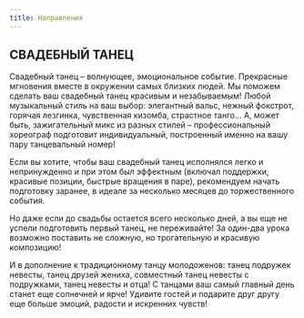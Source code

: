 ```yaml
---
title: Направления
---
```


## СВАДЕБНЫЙ ТАНЕЦ  

Свадебный танец – волнующее, эмоциональное событие. Прекрасные мгновения вместе в окружении самых близких людей. Мы поможем сделать ваш свадебный танец красивым и незабываемым! Любой музыкальный стиль на ваш выбор: элегантный вальс, нежный фокстрот, горячая лезгинка, чувственная кизомба, страстное танго... А, может быть, зажигательный микс из разных стилей – профессиональный хореограф подготовит индивидуальный, построенный именно на вашу пару танцевальный номер!

Если вы хотите, чтобы ваш свадебный танец исполнялся легко и непринужденно и при этом был эффектным (включал поддержки, красивые позиции, быстрые вращения в паре), рекомендуем начать подготовку заранее, в идеале за несколько месяцев до торжественного события.

Но даже если до свадьбы остается всего несколько дней, а вы еще не успели подготовить первый танец, не переживайте! За один-два урока возможно поставить не сложную, но трогательную и красивую композицию!

И в дополнение к традиционному танцу молодоженов: танец подружек невесты, танец друзей жениха, совместный танец невесты с подружками, танец невесты и отца! С танцами ваш самый главный день станет еще солнечней и ярче! Удивите гостей и подарите друг другу еще больше эмоций, радости и искренних чувств!

